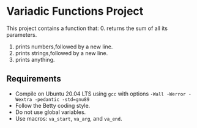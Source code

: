 # Variadic Functions Project

This project contains a function that:
0. returns the sum of all its parameters.
1. prints numbers,followed by a new line.
2. prints strings,followed by a new line.
3. prints anything.

## Requirements

- Compile on Ubuntu 20.04 LTS using `gcc` with options `-Wall -Werror -Wextra -pedantic -std=gnu89`
- Follow the Betty coding style.
- Do not use global variables.
- Use macros: `va_start`, `va_arg`, and `va_end`.
